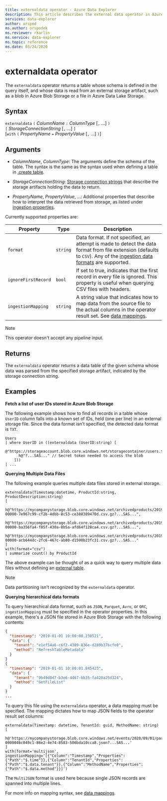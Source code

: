 ```yaml
---
title: externaldata operator - Azure Data Explorer
description: This article describes the external data operator in Azure Data Explorer.
services: data-explorer
author: orspod
ms.author: orspodek
ms.reviewer: rkarlin
ms.service: data-explorer
ms.topic: reference
ms.date: 03/24/2020
---
```

# externaldata operator

The `externaldata` operator returns a table whose schema is defined in the query itself, and whose data is read from an external storage artifact, such as a blob in 
Azure Blob Storage or a file in Azure Data Lake Storage.

## Syntax

`externaldata` `(` *ColumnName* `:` *ColumnType* [`,` ...] `)`   
`[` *StorageConnectionString* [`,` ...] `]`   
[`with` `(` *PropertyName* `=` *PropertyValue* [`,` ...] `)`]

## Arguments

* *ColumnName*, *ColumnType*: The arguments define the schema of the table.
  The syntax is the same as the syntax used when defining a table in [.create table](../management/create-table-command.md).

* *StorageConnectionString*: [Storage connection strings](../api/connection-strings/storage.md) that describe the storage artifacts holding the data to return.

* *PropertyName*, *PropertyValue*, ...: Additional properties that describe how to interpret
  the data retrieved from storage, as listed under [ingestion properties](../../ingestion-properties.md).

Currently supported properties are:

| Property         | Type     | Description       |
|------------------|----------|-------------------|
| `format`         | `string` | Data format. If not specified, an attempt is made to detect the data format from file extension (defaults to `CSV`). Any of the [ingestion data formats](../../ingestion-supported-formats.md) are supported. |
| `ignoreFirstRecord` | `bool` | If set to true, indicates that the first record in every file is ignored. This property is useful when querying CSV files with headers. |
| `ingestionMapping` | `string` | A string value that indicates how to map data from the source file to the actual columns in the operator result set. See [data mappings](../management/mappings.md). |


> [!NOTE]
> This operator doesn't accept any pipeline input.

## Returns

The `externaldata` operator returns a data table of the given schema whose data was parsed from the specified storage artifact, indicated by the storage connection string.

## Examples

**Fetch a list of user IDs stored in Azure Blob Storage**

The following example shows how to find all records in a table whose `UserID` column falls into a known set of IDs, held (one per line) in an external storage file. Since the data format isn't specified, the detected data format is `TXT`.

```kusto
Users
| where UserID in ((externaldata (UserID:string) [
    @"https://storageaccount.blob.core.windows.net/storagecontainer/users.txt" 
      h@"?...SAS..." // Secret token needed to access the blob
    ]))
| ...
```

**Querying Multiple Data Files**

The following example queries multiple data files stored in external storage.

```kusto
externaldata(Timestamp:datetime, ProductId:string, ProductDescription:string)
[
  h@"https://mycompanystorage.blob.core.windows.net/archivedproducts/2019/01/01/part-00000-7e967c99-cf2b-4dbb-8c53-ce388389470d.csv.gz?...SAS...",
  h@"https://mycompanystorage.blob.core.windows.net/archivedproducts/2019/01/02/part-00000-ba356fa4-f85f-430a-8b5a-afd64f128ca4.csv.gz?...SAS...",
  h@"https://mycompanystorage.blob.core.windows.net/archivedproducts/2019/01/03/part-00000-acb644dc-2fc6-467c-ab80-d1590b23fc31.csv.gz?...SAS..."
]
with(format="csv")
| summarize count() by ProductId
```

The above example can be thought of as a quick way to query multiple data files without defining an [external table](schema-entities/externaltables.md).

> [!NOTE]
> Data partitioning isn't recognized by the `externaldata` operator.

**Querying hierarchical data formats**

To query hierarchical data format, such as `JSON`, `Parquet`, `Avro`, or `ORC`, `ingestionMapping` must be specified in the operator properties. 
In this example, there's a JSON file stored in Azure Blob Storage with the following contents:

```JSON
{
  "timestamp": "2019-01-01 10:00:00.238521",   
  "data": {    
    "tenant": "e1ef54a6-c6f2-4389-836e-d289b37bcfe0",   
    "method": "RefreshTableMetadata"   
  }   
}   
{
  "timestamp": "2019-01-01 10:00:01.845423",   
  "data": {   
    "tenant": "9b49d0d7-b3e6-4467-bb35-fa420a25d324",   
    "method": "GetFileList"   
  }   
}
...
```

To query this file using the `externaldata` operator, a data mapping must be specified. The mapping dictates how to map JSON fields to the operator result set columns:

```kusto
externaldata(Timestamp: datetime, TenantId: guid, MethodName: string)
[ 
   h@'https://mycompanystorage.blob.core.windows.net/events/2020/09/01/part-0000046c049c1-86e2-4e74-8583-506bda10cca8.json?...SAS...'
]
with(format='multijson', ingestionMapping='[{"Column":"Timestamp","Properties":{"Path":"$.time"}},{"Column":"TenantId","Properties":{"Path":"$.data.tenant"}},{"Column":"MethodName","Properties":{"Path":"$.data.method"}}]')
```

The `MultiJSON` format is used here because single JSON records are spanned into multiple lines.

For more info on mapping syntax, see [data mappings](../management/mappings.md).

